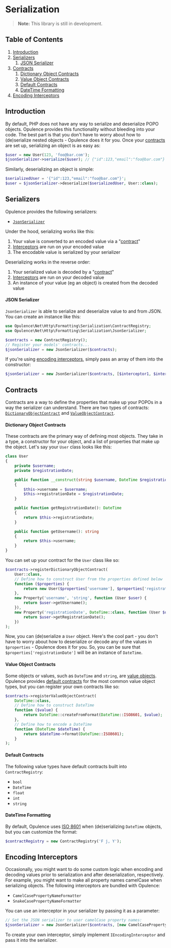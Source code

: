 # Serialization

> **Note:** This library is still in development.

## Table of Contents
1. [Introduction](#introduction)
2. [Serializers](#serializers)
    1. [JSON Serializer](#json-serializer)
3. [Contracts](#contracts)
    1. [Dictionary Object Contracts](#dictionary-object-contracts)
    2. [Value Object Contracts](#value-object-contracts)
    3. [Default Contracts](#default-contracts)
    4. [DateTime Formatting](#datetime-formatting)
4. [Encoding Interceptors](#encoding-interceptors)

<h2 id="introduction">Introduction</h2>

By default, PHP does not have any way to serialize and deserialize POPO objects.  Opulence provides this functionality without bleeding into your code.  The best part is that you don't have to worry about how to (de)serialize nested objects - Opulence does it for you.  Once your [contracts](#contracts) are set up, serializing an object is as easy as:

```php
$user = new User(123, 'foo@bar.com');
$jsonSerializer->serialize($user); // {"id":123,"email":"foo@bar.com"}
```

Similarly, deserializing an object is simple:

```php
$serializedUser = '{"id":123,"email":"foo@bar.com"}';
$user = $jsonSerializer->deserialize($serializedUser, User::class);
```

<h2 id="serializers">Serializers</h2>

Opulence provides the following serializers:

* [`JsonSerializer`](#json-serializer)

Under the hood, serializing works like this:

1. Your value is converted to an encoded value via a "[contract](#contracts)"
2. [Interceptors](#encoding-interceptors) are run on your encoded value
3. The encodable value is serialized by your serializer

Deserializing works in the reverse order:

1. Your serialized value is decoded by a "[contract](#contracts)"
2. [Interceptors](#encoding-interceptors) are run on your decoded value
3. An instance of your value (eg an object) is created from the decoded value

<h4 id="json-serializer">JSON Serializer</h4>

`JsonSerializer` is able to serialize and deserialize value to and from JSON.  You can create an instance like this:

```php
use Opulence\Net\Http\Formatting\Serialization\ContractRegistry;
use Opulence\Net\Http\Formatting\Serialization\JsonSerializer;

$contracts = new ContractRegistry();
// Register your models' contracts...
$jsonSerializer = new JsonSerializer($contracts);
```

If you're using [encoding interceptors](#encoding-interceptors), simply pass an array of them into the constructor:

```php
$jsonSerializer = new JsonSerializer($contracts, [$interceptor1, $interceptor2]);
```

<h2 id="contracts">Contracts</h2>

Contracts are a way to define the properties that make up your POPOs in a way the serializer can understand.  There are two types of contracts:  [`DictionaryObjectContract`](#dictionary-object-contracts) and [`ValueObjectContract`](#value-object-contracts).

<h4 id="dictionary-object-contracts">Dictionary Object Contracts</h4>

These contracts are the primary way of defining most objects.  They take in a type, a constructor for your object, and a list of properties that make up the object.  Let's say your `User` class looks like this:

```php
class User
{
    private $username;
    private $registrationDate;

    public function __construct(string $username, DateTime $registrationDate)
    {
        $this->username = $username;
        $this->registrationDate = $registrationDate;
    }

    public function getRegistrationDate(): DateTime
    {
        return $this->registrationDate;
    }

    public function getUsername(): string
    {
        return $this->username;
    }
}
```

You can set up your contract for the `User` class like so:

```php
$contracts->registerDictionaryObjectContract(
    User::class,
    // Define how to construct User from the properties defined below
    function ($properties) {
        return new User($properties['username'], $properties['registrationDate']);
    },
    new Property('username', 'string', function (User $user) {
        return $user->getUsername();
    }),
    new Property('registrationDate', DateTime::class, function (User $user) {
        return $user->getRegistrationDate();
    })
);
```

Now, you can (de)serialize a `User` object.  Here's the cool part - you don't have to worry about how to deserialize or decode any of the values in `$properties` - Opulence does it for you.  So, you can be sure that `$properties['registrationDate']` will be an instance of `DateTime`.

<h4 id="value-object-contracts">Value Object Contracts</h4>

Some objects or values, such as `DateTime` and `string`, are <a href="https://en.wikipedia.org/wiki/Value_object" target="_blank">value objects</a>.  Opulence provides [default contracts](#default-contracts) for the most common value object types, but you can register your own contracts like so:

```php
$contracts->registerValueObjectContract(
    DateTime::class,
    // Define how to construct DateTime
    function ($value) {
        return DateTime::createFromFormat(DateTime::ISO8601, $value);
    },
    // Define how to encode a DateTime
    function (DateTime $dateTime) {
        return $dateTime->format(DateTime::ISO8601);
    }
);
```

<h4 id="default-contracts">Default Contracts</h4>

The following value types have default contracts built into `ContractRegistry`:

* `bool`
* `DateTime`
* `float`
* `int`
* `string`

<h4 id="datetime-formatting">DateTime Formatting</h4>

By default, Opulence uses <a href="https://en.wikipedia.org/wiki/ISO_8601" target="_blank">ISO 8601</a> when (de)serializing `DateTime` objects, but you can customize the format:

```php
$contractRegistry = new ContractRegistry('F j, Y');
```

<h2 id="encoding-interceptors">Encoding Interceptors</h2>

Occasionally, you might want to do some custom logic when encoding and decoding values prior to serialization and after deserialization, respectively.  For example, you might want to make all property names camelCase when serializing objects.  The following interceptors are bundled with Opulence:

* `CamelCasePropertyNameFormatter`
* `SnakeCasePropertyNameFormatter`

You can use an interceptor in your serializer by passing it as a parameter:

```php
// Set the JSON serializer to user camelCase property names:
$jsonSerializer = new JsonSerializer($contracts, [new CamelCasePropertyNameFormatter()]);
```

To create your own interceptor, simply implement `IEncodingInterceptor` and pass it into the serializer.